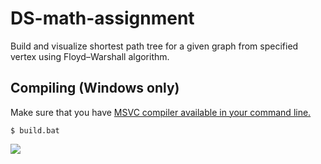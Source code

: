 # DS-math-assignment
Build and visualize shortest path tree for a given graph from specified vertex using Floyd–Warshall algorithm.

## Compiling (Windows only)

Make sure that you have [MSVC compiler available in your command line.](https://docs.microsoft.com/en-us/cpp/build/walkthrough-compiling-a-native-cpp-program-on-the-command-line?view=vs-2019)

```
$ build.bat
```

![](https://i.imgur.com/0Jchjvc.png)
